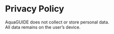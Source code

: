 
# Privacy Policy

AquaGUIDE does not collect or store personal data.  
All data remains on the user’s device.  
